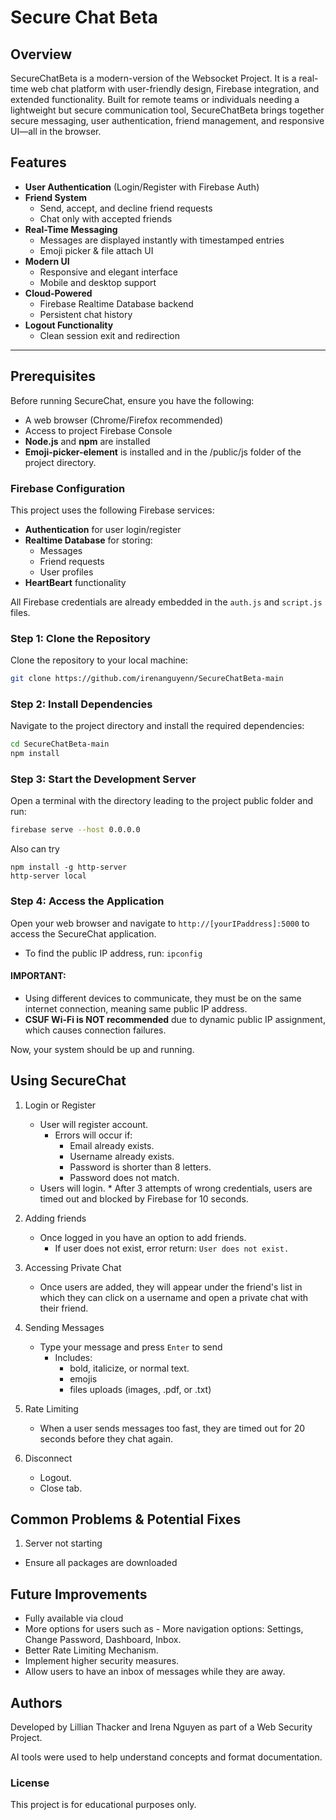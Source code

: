 # Secure Chat Beta

## Overview 
SecureChatBeta is a modern-version of the Websocket Project. It is a real-time web chat platform with user-friendly design, Firebase integration, and extended functionality. Built for remote teams or individuals needing a lightweight but secure communication tool, SecureChatBeta brings together secure messaging, user authentication, friend management, and responsive UI—all in the browser.

## Features
- **User Authentication** (Login/Register with Firebase Auth)
- **Friend System**
  - Send, accept, and decline friend requests
  - Chat only with accepted friends
- **Real-Time Messaging**
  - Messages are displayed instantly with timestamped entries
  - Emoji picker & file attach UI
- **Modern UI**
  - Responsive and elegant interface
  - Mobile and desktop support
- **Cloud-Powered**
  - Firebase Realtime Database backend
  - Persistent chat history
- **Logout Functionality**
  - Clean session exit and redirection
 
---
## **Prerequisites**  
Before running SecureChat, ensure you have the following:
- A web browser (Chrome/Firefox recommended)
- Access to project Firebase Console
- **Node.js** and **npm** are installed
- **Emoji-picker-element** is installed and in the /public/js folder of the project directory.

### Firebase Configuration

This project uses the following Firebase services:
- **Authentication** for user login/register
- **Realtime Database** for storing:
  - Messages
  - Friend requests
  - User profiles
- **HeartBeart** functionality
  
All Firebase credentials are already embedded in the `auth.js` and `script.js` files.

### Step 1: Clone the Repository
Clone the repository to your local machine:
```bash
git clone https://github.com/irenanguyenn/SecureChatBeta-main
```

### Step 2: Install Dependencies
Navigate to the project directory and install the required dependencies:
```bash
cd SecureChatBeta-main
npm install
```

### Step 3: Start the Development Server
Open a terminal with the directory leading to the project public folder and run:
```bash
firebase serve --host 0.0.0.0
```
Also can try
```
npm install -g http-server
http-server local
```

### Step 4: Access the Application
Open your web browser and navigate to `http://[yourIPaddress]:5000` to access the SecureChat application.
 - To find the public IP address, run:
``` ipconfig ```

#### **IMPORTANT:**  
- Using different devices to communicate, they must be on the same internet connection, meaning same public IP address. 
- **CSUF Wi-Fi is NOT recommended** due to dynamic public IP assignment, which causes connection failures.  

Now, your system should be up and running. 

## Using SecureChat

1. Login or Register
   * User will register account.
      * Errors will occur if:
          * Email already exists.
          * Username already exists.
          * Password is shorter than 8 letters.
          * Password does not match.
   * Users will login.
          * After 3 attempts of wrong credentials, users are timed out and blocked by Firebase for 10 seconds. 
     
2. Adding friends
    * Once logged in you have an option to add friends.
       * If user does not exist, error return:
 ``` User does not exist. ```
      
4. Accessing Private Chat
   * Once users are added, they will appear under the friend's list in which they can click on a username and open a private chat with their friend. 

6. Sending Messages
   * Type your message and press `Enter` to send
     * Includes:
          * bold, italicize, or normal text.
          * emojis
          * files uploads (images, .pdf, or .txt) 

7. Rate Limiting
   * When a user sends messages too fast, they are timed out for 20 seconds before they chat again.
  
8. Disconnect
   * Logout.
   * Close tab.

## Common Problems & Potential Fixes
1. Server not starting
* Ensure all packages are downloaded

## Future Improvements
* Fully available via cloud
* More options for users such as
      - More navigation options: Settings, Change Password, Dashboard, Inbox.
* Better Rate Limiting Mechanism.
* Implement higher security measures.
* Allow users to have an inbox of messages while they are away.


## Authors
Developed by Lillian Thacker and Irena Nguyen as part of a Web Security Project.

AI tools were used to help understand concepts and format documentation.


### License
This project is for educational purposes only.
